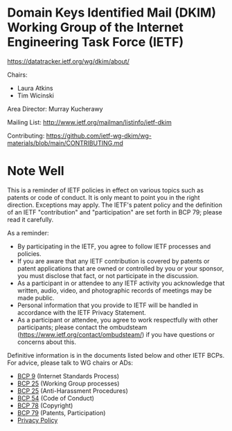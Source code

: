 # Domain Keys Identified Mail (DKIM) Working Group of the Internet Engineering Task Force (IETF)

https://datatracker.ietf.org/wg/dkim/about/

Chairs:
  - Laura Atkins
  - Tim Wicinski

Area Director: Murray Kucherawy

Mailing List: http://www.ietf.org/mailman/listinfo/ietf-dkim

Contributing:  https://github.com/ietf-wg-dkim/wg-materials/blob/main/CONTRIBUTING.md

# Note Well

This is a reminder of IETF policies in effect on various topics
such as patents or code of conduct. It is only meant to point you
in the right direction. Exceptions may apply. The IETF's patent
policy and the definition of an IETF "contribution" and "participation"
are set forth in BCP 79; please read it carefully.

As a reminder:

- By participating in the IETF, you agree to follow IETF processes and policies.
- If you are aware that any IETF contribution is covered by patents or patent applications that are owned or controlled by you or your sponsor, you must disclose that fact, or not participate in the discussion.
- As a participant in or attendee to any IETF activity you acknowledge that written, audio, video, and photographic records of meetings may be made public.
- Personal information that you provide to IETF will be handled in accordance with the IETF Privacy Statement.
- As a participant or attendee, you agree to work respectfully with other participants; please contact the ombudsteam (https://www.ietf.org/contact/ombudsteam/) if you have questions or concerns about this.

Definitive information is in the documents listed below and other
IETF BCPs. For advice, please talk to WG chairs or ADs:

- [BCP 9](https://tools.ietf.org/html/bcp9) (Internet Standards Process)
- [BCP 25](https://tools.ietf.org/html/bcp25) (Working Group processes)
- [BCP 25](https://tools.ietf.org/html/bcp25) (Anti-Harassment Procedures)
- [BCP 54](https://tools.ietf.org/html/bcp54) (Code of Conduct)
- [BCP 78](https://tools.ietf.org/html/bcp78) (Copyright)
- [BCP 79](https://tools.ietf.org/html/bcp79) (Patents, Participation)
- [Privacy Policy](https://www.ietf.org/privacy-policy/)
